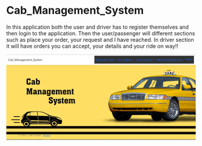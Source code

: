 # Cab_Management_System

In this application both the user and driver has to register themselves and then login to the application.
Then the user/passenger will different sections such as place your order, your request and I have reached.
In driver section it will have orders you can accept, your details and your ride on way!!

![image](/wwwroot/Images/Cab_Project.JPG)
